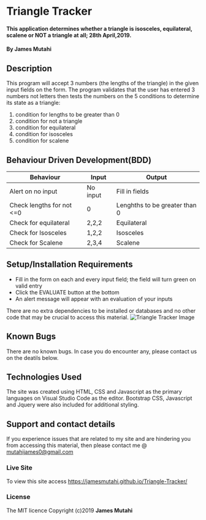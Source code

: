 # Triangle Tracker
#### This application determines whether a triangle is isosceles, equilateral, scalene or NOT a triangle at all; 28th April,2019.
#### By **James Mutahi**
## Description
This program will accept 3 numbers (the lengths of the triangle) in the given input fields on the form. The program validates that the user has entered 3 numbers not letters then tests the numbers on the 5 conditions to determine its state as a triangle:
1. condition for lengths to be greater than 0
2. condition for not a triangle
3. condition for equilateral
4. condition for isosceles
5. condition for scalene
## Behaviour Driven Development(BDD)
Behaviour | Input | Output
------------ | ------------- | -------------
Alert on no input | No input | Fill in fields
Check lengths for not <=0 | 0 | Lenghths to be greater than 0
Check for equilateral | 2,2,2 | Equilateral
Check for Isosceles | 1,2,2 | Isosceles
Check for Scalene | 2,3,4 | Scalene

## Setup/Installation Requirements
* Fill in the form on each and every input field; the field will turn green on valid entry
* Click the EVALUATE button at the bottom 
* An alert message will appear with an evaluation of your inputs

There are no extra dependencies to be installed or databases and no other code that may be crucial to access this material.
![Triangle Tracker Image](https://github.com/JamesMutahi/Triangle-Tracker/blob/master/Images/croppedTriangle.png)
## Known Bugs
There are no known bugs. In case you do encounter any, please contact us on the deatils below.
## Technologies Used
The site was created using HTML, CSS and Javascript as the primary languages on Visual Studio Code as the editor. Bootstrap CSS, Javascript and Jquery were also included for additional styling.
## Support and contact details
If you experience issues that are related to my site and are hindering you from accessing this material, then please contact me @ mutahijames0@gmail.com
### Live Site
 To view this site access https://jamesmutahi.github.io/Triangle-Tracker/
### License
The MIT licence Copyright (c)2019 **James Mutahi**